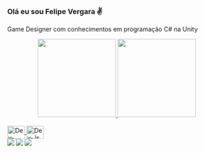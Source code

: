 ### Olá eu sou Felipe Vergara ✌

Game Designer com conhecimentos em programação C# na Unity

<div align="center">
<a href="https://github.com/FeVergara">
<img height="180em" src="https://github-readme-stats.vercel.app/api?username=FeVergara&show_icons=true&theme=dracula&include_all_commits=true&count_private=true"/>
<img height="180em" src="https://github-readme-stats.vercel.app/api/top-langs/?username=FeVergara&layout=compact&langs_count=7&theme=dracula"/>
</div>

<div style="display: inline_block"><br>
<img align="center" alt="Dev-Unity" height="30" width="40" <img src="https://cdn.jsdelivr.net/gh/devicons/devicon/icons/unity/unity-original.svg">
<img align="center" alt="Dev-Js" height="30" width="40" <img src="https://cdn.jsdelivr.net/gh/devicons/devicon/icons/csharp/csharp-original.svg">
</div>

<div> 
<a href = "mailto:fevergara2002@gmail.com"><img src="https://img.shields.io/badge/-Gmail-%23333?style=for-the-badge&logo=gmail&logoColor=white" target="_blank"></a>
<a href="https://www.linkedin.com/in/fevergara/" target="_blank"><img src="https://img.shields.io/badge/-LinkedIn-%230077B5?style=for-the-badge&logo=linkedin&logoColor=white" target="_blank"></a> 
<a href="https://fevergara.itch.io/" target="_blank"><img src="https://img.shields.io/badge/Itch.io-FA5C5C?style=for-the-badge&logo=itchdotio&logoColor=white" target="_blank"></a> 
 
</div>
